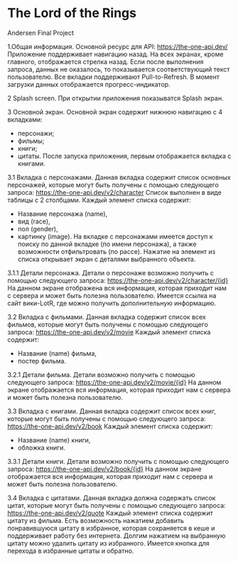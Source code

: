 # The Lord of the Rings
Andersen Final Project

1.Общая информация.	
Основной ресурс для API: https://the-one-api.dev/
Приложение поддерживает навигацию назад. На всех экранах, кроме главного, отображается стрелка назад.
Если после выполнения запроса, данных не оказалось, то показывается соответствующий текст пользователю. 
Все вкладки поддерживают Pull-to-Refresh.
В момент загрузки данных отображается прогресс-индикатор.

2 Splash screen. 
При открытии приложения показыватся Splash экран.

3 Основной экран. 
Основной экран содержит нижнюю навигацию с 4 вкладками:
-	персонажи;
-	фильмы;
-	книги;
-	цитаты.
После запуска приложения, первым отображается вкладка с книгами.

3.1 Вкладка с персонажами. 
Данная вкладка содержит список основных персонажей, которые могут быть получены с помощью следующего запроса: 
https://the-one-api.dev/v2/character
Список выполнен в виде таблицы с 2 столбцами.
Каждый элемент списка содержит: 
- Название персонажа (name), 
- вид (race), 
- пол (gender), 
- картинку (image).
На вкладке с персонажами имеется доступ к поиску по данной вкладке (по имени персонажа), а также возможности отфильтровать (по рассе).
Нажатие на элемент из списка открывает экран с деталями выбранного объекта. 

3.1.1 Детали персонажа. 
Детали о персонаже возможно получить с помощью следующего запроса:
https://the-one-api.dev/v2/character/{id}
На данном экране отображена вся информация, которая приходит нам с сервера и может быть полезна пользователю.
Имеется ссылка на сайт вики-LotR, где можно получить дополнительную информацию.

3.2 Вкладка с фильмами. 
Данная вкладка содержит список всех фильмов, которые могут быть получены с помощью следующего запроса:
https://the-one-api.dev/v2/movie
Каждый элемент списка содержит: 
- Название (name) фильма, 
- постер фильма.

3.2.1 Детали фильма. 
Детали возможно получить с помощью следующего запроса:
https://the-one-api.dev/v2/movie/{id}
На данном экране отображается вся информация, которая приходит нам с сервера и может быть полезна пользователю.

3.3 Вкладка с книгами. 
Данная вкладка содержит список всех книг, которые могут быть получены с помощью следующего запроса:
https://the-one-api.dev/v2/book
Каждый элемент списка содержит: 
- Название (name) книги, 
- обложка книги.

3.3.1 Детали книги. 
Детали возможно получить с помощью следующего запроса:
https://the-one-api.dev/v2/book/{id}
На данном экране отображается вся информация, которая приходит нам с сервера и может быть полезна пользователю.

3.4 Вкладка с цитатами. 
Данная вкладка должна содержать список цитат, которые могут быть получены с помощью следующего запроса:
https://the-one-api.dev/v2/quote
Каждый элемент списка содержит цитату из фильма.
Есть возможность нажатием добавить понравившуюся цитату в избранное, которая сохраняется в кеше и поддерживает работу без интернета.
Долгим нажатием на выбранную цитату можно удалить цитату из избранного.
Имеется кнопка для перехода в избранные цитаты и обратно.

